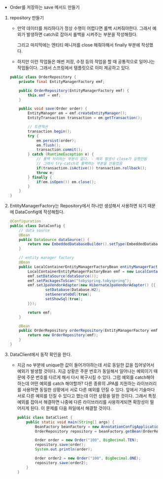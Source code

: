 - Order를 저장하는 save 메서드 만들기

1. repository 만들기

   - 만약 데이터를 처리하다가 정상 수행이 어렵다면 롤백 시켜줘야한다. 그래서 예외가 발생하면 catch로 잡아서 롤백을 시켜주는 부분을 작성해줬다.

     그리고 마지막에는 엔티티 매니저를 close 해줘야해서 finally 부분에 작성했다.

   - 하지만 이런 작업들은 매번 저장, 수정 등의 작업을 할 때 공통적으로 일어나는 작업들이다. 그래서 스프링에서 템플릿으로 이미 제공하고 있다.

   ```java
   public class OrderRepository {
       private final EntityManagerFactory emf;

       public OrderRepository(EntityManagerFactory emf) {
           this.emf = emf;
       }

       public void save(Order order) {
           EntityManager em = emf.createEntityManager();
           EntityTransaction transaction = em.getTransaction();

           // 트랜잭션
           transaction.begin();
           try {
               em.persist(order);
               em.flush();
               transaction.commit();
           } catch (RuntimeException e) {
               // 롤백 처리하는 부분이 없다. - 예외 발생시 close가 실행안됨
               // 그래서 try-catch로 롤백하는 부분을 만들었음
               if(transaction.isActive()) transaction.rollback();
               throw e;
           } finally {
               if(em.isOpen()) em.close();
           }
       }
   }
   ```

2. EntityManagerFactory는 Repository에서 하나만 생성해서 사용하면 되기 때문에 DataConfig에 작성해줬다.

   ```java
   @Configuration
   public class DataConfig {
       // data source
       @Bean
       public DataSource dataSource() {
           return new EmbeddedDatabaseBuilder().setType(EmbeddedDatabaseType.H2).build();
       }

       // entity manager factory
       @Bean
       public LocalContainerEntityManagerFactoryBean entityManagerFactory() {
           LocalContainerEntityManagerFactoryBean emf = new LocalContainerEntityManagerFactoryBean();
           emf.setDataSource(dataSource());
           emf.setPackagesToScan("tobyspring.tobyspring");
           emf.setJpaVendorAdapter(new HibernateJpaVendorAdapter() {{
                   setDatabase(Database.H2);
                   setGenerateDdl(true);
                   setShowSql(true);
           }});

           return emf;
       }

       @Bean
       public OrderRepository orderRepository(EntityManagerFactory emf) {
           return new OrderRepository(emf);
       }
   }
   ```

3. DataClient에서 동작 확인을 한다.
   - 지금 no 부분에 unique한 값이 들어가야하는데 서로 동일한 값을 집어넣어서 예외가 발생할 것이다.
     지금 상황은 주문 번호가 동일해서 일어나는 예외이기 때문에 주문 번호를 다르게 해서 다시 복구시킬 수 있다.
     그럼 예외를 catch해야하는데 어떤 예외를 catch 해야할까?
     다른 종류의 JPA를 지원하는 라이브러리를 사용하면 동일한 상황에서 서로 다른 예외를 던질 수 있다. 앞에서 기술마다 서로 다른 예외를 던질 수 있다고 했는데 이런 상황을 말한 것이다.
     그래서 특정 예외를 잡아서 해결하면 나중에 다른 라이브러리를 사용하게되면 확장성이 떨어지게 된다.
     이 문제를 다음 파일에서 해결할 것이다.
     ```java
     public class DataClient {
         public static void main(String[] args) {
             BeanFactory beanFactory = new AnnotationConfigApplicationContext(DataConfig.class);
             OrderRepository repository = beanFactory.getBean(OrderRepository.class);

             Order order = new Order("100", BigDecimal.TEN);
             repository.save(order);
             System.out.println(order);

             Order order2 = new Order("100", BigDecimal.ONE);
             repository.save(order2);
         }
     }
     ```
